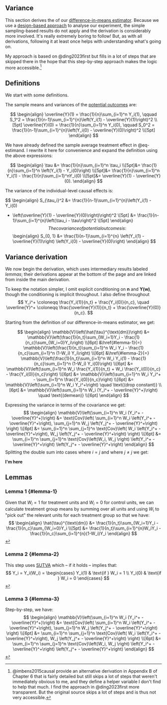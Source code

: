 
## Variance

This section derives the of our [difference-in-means estimator](experiments.md). Because we use a [design-based approach](experiment.md) to analyse our experiment, the simple sampling-based results do not apply and the derivation is considerably more involved. It's really extremely boring to follow! But, as with all derivations, following it at least once helps with understanding what's going on. 

My approach is based on @ding2023first but fills in a lot of steps that are skipped there in the hope that this step-by-step approach makes the logic more accessible.[^approach]

## Definitions

We start with some definitions.

The sample means and variances of the [potential outcomes](setup.md) are:

$$
\begin{align}
\overline{Y}(1) = \frac{1}{n}\sum_{i=1}^n Y_i(1),
\qquad
S_1^2 = \frac{1}{n-1}\sum_{i=1}^{n}\left(Y_i(1) - \overline{Y}(1)\right)^2
\\[5pt]
\overline{Y}(0) = \frac{1}{n}\sum_{i=1}^n Y_i(0),
\qquad
S_0^2 = \frac{1}{n-1}\sum_{i=1}^{n}\left(Y_i(0) - \overline{Y}(0)\right)^2
\\[5pt]
\end{align}
$$

We have already defined the sample average treatment effect in @eq-estimand. I rewrite it here for convenience and expand the definition using the above expressions:

$$
\begin{align}
\tau 
&= \frac{1}{n}\sum_{i=1}^n \tau_i
\\[5pt]&= \frac{1}{n}\sum_{i=1}^n \left(Y_i(1) - Y_i(0)\right)
\\[5pt]&= \frac{1}{n}\sum_{i=1}^n Y_i(1) - \frac{1}{n}\sum_{i=1}^nY_i(0)
\\[5pt]&= \overline{Y}(1) - \overline{Y}(0).
\end{align}
$$

The variance of the individual-level causal effects is:

$$
\begin{align}
S_{\tau_i}^2
&= \frac{1}{n-1}\sum_{i=1}^{n}\left(Y_i(1) - Y_i(0) 
- \left(\overline{Y}(1) - \overline{Y}(0)\right)\right)^2
\\[5pt]
&= \frac{1}{n-1}\sum_{i=1}^{n}\left(\tau_i - \tau\right)^2 \\[5pt]
\end{align}
$$
The covariance of potential outcomes is:
$$
\begin{align}
S_{0, 1} &= \frac{1}{n-1}\sum_{i=1}^{n}
\left(Y_i(1) - \overline{Y}(1)\right)
\left(Y_i(0) - \overline{Y}(0)\right)
\end{align}
$$

## Variance derivation

We now begin the derivation, which uses intermediary results labeled *lemmas*; their derivations appear at the bottom of the page and are linked from inside the main derivation.

To keep the notation simpler, I omit explicit conditioning on $\mathbf{n}$ and $\mathbf{Y(w)}$, though the conditioning is implicit throughout. I also define throughout
$$
Y_i^+ \coloneqq \frac{Y_i(1)}{n_t} + \frac{Y_i(0)}{n_c}, 
\quad \overline{Y}^+ \coloneqq \frac{\overline{Y}(1)}{n_t} + \frac{\overline{Y}(0)}{n_c}.
$$

Starting from the definition of our difference-in-means estimator, we get:

<!-- Jump back up anchor below -->
<a id="main-derivation"></a>
$$
\begin{align}
\mathbb{V}\left(\hat{\tau}^{\text{dm}}\right)
&= \mathbb{V}\left(\frac{1}{n_t}\sum_{W_i=1}Y_i - \frac{1}{n_c}\sum_{W_i=0}Y_i\right) \\[6pt]
&\href{#lemma-1}{=} \mathbb{V}\left(\frac{1}{n_t}\sum_{i=1}^n W_i Y_i - \frac{1}{n_c}\sum_{i=1}^n (1-W_i) Y_i\right) \\[6pt]
&\href{#lemma-2}{=} \mathbb{V}\left(\frac{1}{n_t}\sum_{i=1}^n W_i Y_i(1) - \frac{1}{n_c}\sum_{i=1}^n (1-W_i) Y_i(0)\right) \\[6pt]
&= \mathbb{V}\left(\sum_{i=1}^n W_i \frac{Y_i(1)}{n_t} + W_i \frac{Y_i(0)}{n_c} - \frac{Y_i(0)}{n_c}\right) \\[6pt]
&= \mathbb{V}\left(\sum_{i=1}^n W_i Y_i^+ - \sum_{i=1}^n \frac{Y_i(0)}{n_c}\right) \\[6pt]
&= \mathbb{V}\left(\sum_{i=1}^n W_i Y_i^+\right) \quad \text{(drop constant)} \\[6pt]
&= \mathbb{V}\left(\sum_{i=1}^n W_i (Y_i^+ - \overline{Y}^+)\right) \quad \text{(demean)} \\[6pt]
\end{align}
$$

Expressing the variance in terms of the covariance we get:
$$
\begin{align}
\mathbb{V}\left(\sum_{i=1}^n W_i (Y_i^+ - \overline{Y}^+)\right)
&= \text{Cov}\left(
\sum_{i=1}^n W_i \left(Y_i^+ - \overline{Y}^+\right),
\sum_{j=1}^n W_j \left(Y_j^+ - \overline{Y}^+\right)
\right)
\\[6pt]
&= 
\sum_{i=1}^n \sum_{j=1}^n
\text{Cov}\left(
W_i \left(Y_i^+ - \overline{Y}^+\right),
W_j \left(Y_j^+ - \overline{Y}^+\right)
\right) \\[6pt]
&=
\sum_{i=1}^n \sum_{j=1}^n
\text{Cov}\left(W_i, W_j \right)
\left(Y_i^+ - \overline{Y}^+\right)
\left(Y_j^+ - \overline{Y}^+\right)
\end{align}
$$
Splitting the double sum into cases where $i=j$ and where $j \neq j$ we get:


**I'm here**




## Lemmas
### Lemma 1 {#lemma-1}
Given that $W_i=1$ for treatment units and $W_i=0$ for control units, we can calculate treatment group means by summing over all units and using $W_i$ to "pick out" the relevant units for each treatment group so that we have:
$$
\begin{align}
\hat{\tau}^{\text{dm}}
&=
\frac{1}{n_t}\sum_{W_i=1}Y_i - \frac{1}{n_c}\sum_{W_i=0}Y_i
\\[5pt]
&= 
\frac{1}{n_t}\sum_{i=1}^{n}W_iY_i - \frac{1}{n_c}\sum_{i=1}^{n}(1-W_i)Y_i
\end{align}
$$
[↩️](#main-derivation)

### Lemma 2 {#lemma-2} 
This step uses [SUTVA](unbiasedness.md#sutva-links-observed-outcomes-to-potential-outcomes) which – if it holds – implies that:
$$
Y_i = Y_i(W_i) = \begin{cases} 
   Y_i(1) & \text{if } W_i = 1 \\
   Y_i(0)       & \text{if } W_i = 0
  \end{cases}
$$[↩️](#main-derivation)

### Lemma 3 {#lemma-3}

Step-by-step, we have:
$$
\begin{align}
\mathbb{V}\left(\sum_{i=1}^n W_i (Y_i^+ - \overline{Y}^+)\right)
&= \text{Cov}\left(
\sum_{i=1}^n W_i \left(Y_i^+ - \overline{Y}^+\right),
\sum_{j=1}^n W_j \left(Y_j^+ - \overline{Y}^+\right)
\right)
\\[6pt]
&= 
\sum_{i=1}^n \sum_{j=1}^n
\text{Cov}\left(
W_i \left(Y_i^+ - \overline{Y}^+\right),
W_j \left(Y_j^+ - \overline{Y}^+\right)
\right) \\[6pt]
&=
\sum_{i=1}^n \sum_{j=1}^n
\text{Cov}\left(W_i, W_j \right)
\left(Y_i^+ - \overline{Y}^+\right)
\left(Y_j^+ - \overline{Y}^+\right)
\end{align}
$$
[↩️](#main-derivation)





[^other]: The other main motivation was that I couldn't find a [step-by-step derivations of the sample size formula](power.md).

[^approach]: @imbens2015causal provide an alternative derivation in Appendix B of Chapter 6 that is fairly detailed but still skips a lot of steps that weren't immediately obvious to me, and they define a helper variable I don't find to help that much. I find the approach in @ding2023first more transparent. But the original source skips a lot of steps and is thus not very accessible.